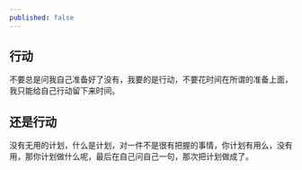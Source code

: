 ```yaml
---
published: false
---
```

##  行动  
不要总是问我自己准备好了没有，我要的是行动，不要花时间在所谓的准备上面，我只能给自己行动留下来时间。  
## 还是行动  
没有无用的计划，什么是计划，对一件不是很有把握的事情，你计划有用么，没有用，那你计划做什么呢，最后在自己问自己一句，那次把计划做成了。


